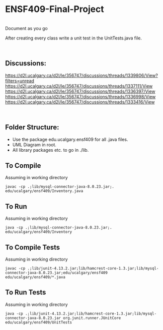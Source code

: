 # ENSF409-Final-Project
<br>
Document as you go

<br>

After creating every class write a unit test in the UnitTests.java file.

<br>

## Discussions:
https://d2l.ucalgary.ca/d2l/le/356747/discussions/threads/1339806/View?filters=unread
https://d2l.ucalgary.ca/d2l/le/356747/discussions/threads/1337111/View
https://d2l.ucalgary.ca/d2l/le/356747/discussions/threads/1336397/View
https://d2l.ucalgary.ca/d2l/le/356747/discussions/threads/1336998/View
https://d2l.ucalgary.ca/d2l/le/356747/discussions/threads/1333416/View

<br>

## Folder Structure:
* Use the package edu.ucalgary.ensf409 for all .java files.
* UML Diagram in root.
* All library packages etc. to go in ./lib.

## To Compile
Assuming in working directory
```
javac -cp .;lib/mysql-connector-java-8.0.23.jar;. edu/ucalgary/ensf409/Inventory.java
```
## To Run
Assuming in working directory
```
java -cp .;lib/mysql-connector-java-8.0.23.jar;. edu/ucalgary/ensf409/Inventory
```
## To Compile Tests
Assuming in working directory
```
javac -cp .;lib/junit-4.13.2.jar;lib/hamcrest-core-1.3.jar;lib/mysql-connector-java-8.0.23.jar;edu/ucalgary/ensf409 edu/ucalgary/ensf409/*.java
```
## To Run Tests
Assuming in working directory
```
java -cp .;lib/junit-4.13.2.jar;lib/hamcrest-core-1.3.jar;lib/mysql-connector-java-8.0.23.jar org.junit.runner.JUnitCore edu/ucalgary/ensf409/UnitTests
```
